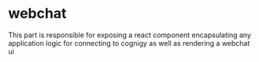 # webchat

This part is responsible for exposing a react component encapsulating any application logic for connecting to cognigy as well as rendering a webchat ui
